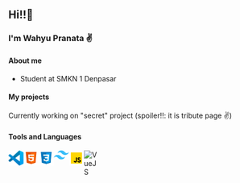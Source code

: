 ## Hi!!:wave:
### I'm Wahyu Pranata :v:
#### About me
* Student at SMKN 1 Denpasar
#### My projects
Currently working on "secret" project (spoiler!!: it is tribute page :v:)
#### Tools and Languages
[<img align="left" alt="Visual Studio Code" width="30px" src="icons/vscode.svg" />](https://code.visualstudio.com/)
[<img align="left" alt="HTML" width="30px" src="icons/html.svg" />](https://www.w3.org/html/)
[<img align="left" alt="CSS" width="30px" src="icons/css.svg" />](https://www.w3.org/TR/CSS/#css)
[<img align="left" alt="Tailwind CSS" width="30px" src="icons/tailwindcss.svg" />](https://tailwindcss.com)
[<img align="left" alt="Javascript" width="30px" src="icons/javascript.svg" />](https://www.ecma-international.org/publications-and-standards/standards/ecma-262/)
[<img align="left" alt="VueJS" width="30px" src="icons/vuejs.svg" />](https://vuejs.org)
